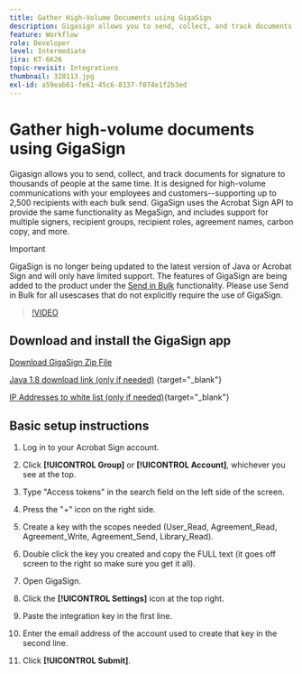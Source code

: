 ```yaml
---
title: Gather High-Volume Documents using GigaSign
description: Gigasign allows you to send, collect, and track documents for signature to thousands of people at the same time
feature: Workflow
role: Developer
level: Intermediate
jira: KT-6626
topic-revisit: Integrations
thumbnail: 328113.jpg
exl-id: a59eab61-fe61-45c6-8137-f074e1f2b3ed
---
```

# Gather high-volume documents using GigaSign

Gigasign allows you to send, collect, and track documents for signature to thousands of people at the same time. It is designed for high-volume communications with your employees and customers--supporting up to 2,500 recipients with each bulk send. GigaSign uses the Acrobat Sign API to provide the same functionality as MegaSign, and includes support for multiple signers, recipient groups, recipient roles, agreement names, carbon copy, and more. 

>[!IMPORTANT]
>
>GigaSign is no longer being updated to the latest version of Java or Acrobat Sign and will only have limited support. The features of GigaSign are being added to the product under the [Send in Bulk](https://helpx.adobe.com/acrobat/using/send-in-bulk.html) functionality. Please use Send in Bulk for all usescases that do not explicitly require the use of GigaSign.

>[!VIDEO](https://video.tv.adobe.com/v/328113?quality=12&learn=on&hidetitle=true)

## Download and install the GigaSign app

[Download GigaSign Zip File](https://acrobat.adobe.com/id/urn:aaid:sc:US:001cf62d-1cab-46c7-aa96-661ac8680206)

[Java 1.8 download link (only if needed)](https://www.oracle.com/java/technologies/javase/javase8-archive-downloads.html) {target="_blank"}

[IP Addresses to white list (only if needed)](https://helpx.adobe.com/sign/system-requirements.html#IPs){target="_blank"}

## Basic setup instructions

1. Log in to your Acrobat Sign account.

1. Click **[!UICONTROL Group]** or **[!UICONTROL Account]**, whichever you see at the top.

1. Type "Access tokens" in the search field on the left side of the screen.

1. Press the "+" icon on the right side.

1. Create a key with the scopes needed (User_Read, Agreement_Read, Agreement_Write, Agreement_Send, Library_Read).

1. Double click the key you created and copy the FULL text (it goes off screen to the right so make sure you get it all).

1. Open GigaSign.

1. Click the **[!UICONTROL Settings]** icon at the top right.

1. Paste the integration key in the first line.

1. Enter the email address of the account used to create that key in the second line.

1. Click **[!UICONTROL Submit]**.
